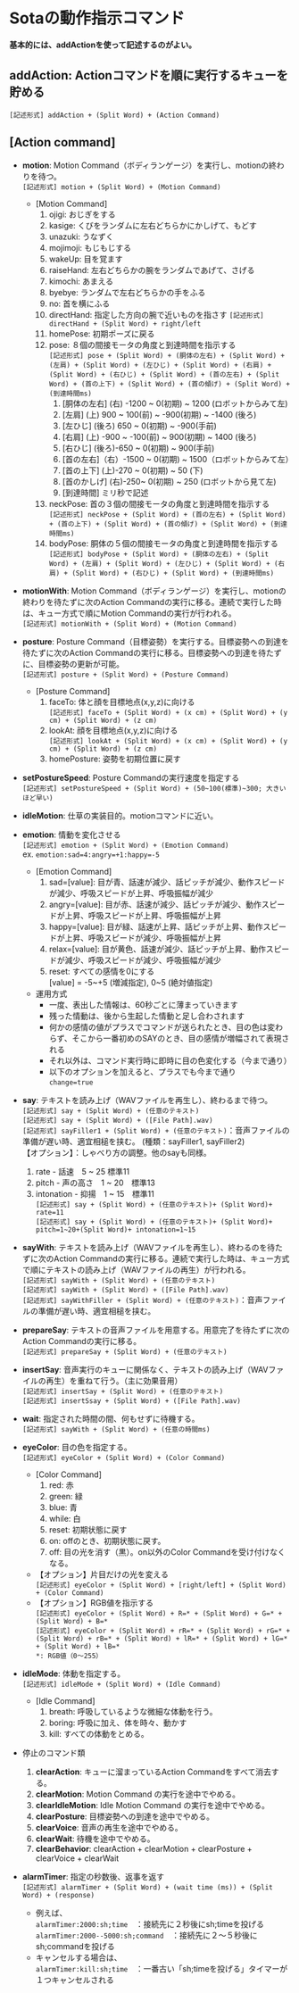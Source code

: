# Sotaの動作指示コマンド

**基本的には、addActionを使って記述するのがよい。**



## addAction: Actionコマンドを順に実行するキューを貯める  
`[記述形式] addAction + (Split Word) + (Action Command)`




## [Action command]
- **motion**: Motion Command（ボディランゲージ）を実行し、motionの終わりを待つ。  
`[記述形式] motion + (Split Word) + (Motion Command)`  
	- [Motion Command]  
		1. ojigi: おじぎをする  
		2. kasige: くびをランダムに左右どちらかにかしげて、もどす
		3. unazuki: うなずく
		4. mojimoji: もじもじする
		5. wakeUp: 目を覚ます
		6. raiseHand: 左右どちらかの腕をランダムであげて、さげる
		7. kimochi: あまえる
		8. byebye: ランダムで左右どちらかの手をふる
		9. no: 首を横にふる
		10. directHand: 指定した方向の腕で近いものを指さす
		`[記述形式] directHand + (Split Word) + right/left`  
		11. homePose: 初期ポーズに戻る
		12. pose: ８個の間接モータの角度と到達時間を指示する  
		`[記述形式] pose + (Split Word) + (胴体の左右) + (Split Word) + (左肩) + (Split Word) + (左ひじ) + (Split Word) + (右肩) + (Split Word) + (右ひじ) + (Split Word) + (首の左右) + (Split Word) + (首の上下) + (Split Word) + (首の傾げ) + (Split Word) + (到達時間ms)`
			1. [胴体の左右] (右) -1200 ~ 0(初期) ~ 1200 (ロボットからみて左)
			2. [左肩] (上) 900 ~ 100(前) ~ -900(初期) ~ -1400 (後ろ) 
			3. [左ひじ] (後ろ) 650 ~ 0(初期) ~ -900(手前)
			4. [右肩]  (上) -900 ~ -100(前)  ~ 900(初期) ~ 1400 (後ろ)
			5. [右ひじ] (後ろ)-650 ~ 0(初期) ~ 900(手前) 
			6. [首の左右]（右）-1500 ~ 0(初期) ~ 1500（ロボットからみて左）
			7. [首の上下] (上)-270 ~ 0(初期) ~ 50 (下)
			8. [首のかしげ] (右)-250~ 0(初期) ~ 250 (ロボットから見て左)
			9. [到達時間] ミリ秒で記述
		13. neckPose: 首の３個の間接モータの角度と到達時間を指示する  
		`[記述形式] neckPose + (Split Word) + (首の左右) + (Split Word) + (首の上下) + (Split Word) + (首の傾げ) + (Split Word) + (到達時間ms)`
		14. bodyPose: 胴体の５個の間接モータの角度と到達時間を指示する
		`[記述形式] bodyPose + (Split Word) + (胴体の左右) + (Split Word) + (左肩) + (Split Word) + (左ひじ) + (Split Word) + (右肩) + (Split Word) + (右ひじ) + (Split Word) + (到達時間ms)`

- **motionWith**: Motion Command（ボディランゲージ）を実行し、motionの終わりを待たずに次のAction Commandの実行に移る。連続で実行した時は、キュー方式で順にMotion Commandの実行が行われる。  
`[記述形式] motionWith + (Split Word) + (Motion Command)`

- **posture**: Posture Command（目標姿勢）を実行する。目標姿勢への到達を待たずに次のAction Commandの実行に移る。目標姿勢への到達を待たずに、目標姿勢の更新が可能。  
`[記述形式] posture + (Split Word) + (Posture Command)`  
	- [Posture Command]
		1. faceTo: 体と顔を目標地点(x,y,z)に向ける  
		`[記述形式] faceTo + (Split Word) + (x cm) + (Split Word) + (y cm) + (Split Word) + (z cm)`
		2. lookAt: 顔を目標地点(x,y,z)に向ける  
		`[記述形式] lookAt + (Split Word) + (x cm) + (Split Word) + (y cm) + (Split Word) + (z cm)`
		3. homePosture: 姿勢を初期位置に戻す
- **setPostureSpeed**: Posture Commandの実行速度を指定する  
`[記述形式] setPostureSpeed + (Split Word) + (50~100(標準)~300; 大きいほど早い)`

- **idleMotion**: 仕草の実装目的。motionコマンドに近い。

- **emotion**: 情動を変化させる  
`[記述形式] emotion + (Split Word) + (Emotion Command)`  
ex. `emotion:sad=4:angry=+1:happy=-5`
	- [Emotion Command]
		1. sad=[value]: 目が青、話速が減少、話ピッチが減少、動作スピードが減少、呼吸スピードが上昇、呼吸振幅が減少  
		2. angry=[value]: 目が赤、話速が減少、話ピッチが減少、動作スピードが上昇、呼吸スピードが上昇、呼吸振幅が上昇
		3. happy=[value]: 目が緑、話速が上昇、話ピッチが上昇、動作スピードが上昇、呼吸スピードが減少、呼吸振幅が上昇
		4. relax=[value]: 目が黄色、話速が減少、話ピッチが上昇、動作スピードが減少、呼吸スピードが減少、呼吸振幅が減少
		5. reset: すべての感情を0にする  
		[value] = -5~+5 (増減指定), 0~5 (絶対値指定)
	- 運用方式
		- 一度、表出した情報は、60秒ごとに薄まっていきます
		- 残った情動は、後から生起した情動と足し合わされます
		- 何かの感情の値がプラスでコマンドが送られたとき、目の色は変わらず、そこから一番初めのSAYのとき、目の感情が増幅されて表現される
		- それ以外は、コマンド実行時に即時に目の色変化する（今まで通り）
		- 以下のオプションを加えると、プラスでも今まで通り  
		`change=true`

- **say**: テキストを読み上げ（WAVファイルを再生し）、終わるまで待つ。  
`[記述形式] say + (Split Word) + (任意のテキスト)`  
`[記述形式] say + (Split Word) + ([File Path].wav)`  
`[記述形式] sayFiller1 + (Split Word) + (任意のテキスト)`：音声ファイルの準備が遅い時、適宜相槌を挟む。  (種類：sayFiller1, sayFiller2)  
【オプション】：しゃべり方の調整。他のsayも同様。　
	1. rate - 話速　5 ~ 25 標準11  
	2. pitch - 声の高さ　1 ~ 20　標準13  
	3. intonation - 抑揚　1 ~ 15　標準11    
	`[記述形式] say + (Split Word) + (任意のテキスト)+ (Split Word)+ rate=11`  
	`[記述形式] say + (Split Word) + (任意のテキスト)+ (Split Word)+ pitch=1~20+(Split Word)+ intonation=1~15`  
- **sayWith**: テキストを読み上げ（WAVファイルを再生し）、終わるのを待たずに次のAction Commandの実行に移る。連続で実行した時は、キュー方式で順にテキストの読み上げ（WAVファイルの再生）が行われる。  
`[記述形式] sayWith + (Split Word) + (任意のテキスト)`  
`[記述形式] sayWith + (Split Word) + ([File Path].wav)`  
`[記述形式] sayWithFiller + (Split Word) + (任意のテキスト)`：音声ファイルの準備が遅い時、適宜相槌を挟む。
- **prepareSay**: テキストの音声ファイルを用意する。用意完了を待たずに次のAction Commandの実行に移る。  
`[記述形式] prepareSay + (Split Word) + (任意のテキスト)`
- **insertSay**: 音声実行のキューに関係なく、テキストの読み上げ（WAVファイルの再生）を重ねて行う。（主に効果音用）  
`[記述形式] insertSay + (Split Word) + (任意のテキスト)`  
`[記述形式] insertSsay + (Split Word) + ([File Path].wav)`

- **wait**: 指定された時間の間、何もせずに待機する。  
`[記述形式] sayWith + (Split Word) + (任意の時間ms)`

- **eyeColor**: 目の色を指定する。  
`[記述形式] eyeColor + (Split Word) + (Color Command)`
	- [Color Command]
		1. red: 赤
		2. green: 緑
		3. blue: 青
		4. while: 白 
		5. reset: 初期状態に戻す
		6. on: offのとき、初期状態に戻す。
		7. off: 目の光を消す（黒）。on以外のColor Commandを受け付けなくなる。
	- 【オプション】片目だけの光を変える  
	`[記述形式] eyeColor + (Split Word) + [right/left] + (Split Word) + (Color Command)`
	- 【オプション】RGB値を指示する  
	`[記述形式] eyeColor + (Split Word) + R=* + (Split Word) + G=* + (Split Word) + B=*`  
	`[記述形式] eyeColor + (Split Word) + rR=* + (Split Word) + rG=* + (Split Word) + rB=* + (Split Word) + lR=* + (Split Word) + lG=* + (Split Word) + lB=*`  
	`*: RGB値（0～255）`

- **idleMode**: 体動を指定する。  
`[記述形式] idleMode + (Split Word) + (Idle Command)`
	- [Idle Command]
		1. breath: 呼吸しているような微細な体動を行う。
		2. boring: 呼吸に加え、体を時々、動かす
		3. kill: すべての体動をとめる。

- 停止のコマンド類
	1. **clearAction**: キューに溜まっているAction Commandをすべて消去する。
	2. **clearMotion**: Motion Command の実行を途中でやめる。
	3. **clearIdleMotion**: Idle Motion Command の実行を途中でやめる。
	4. **clearPosture**: 目標姿勢への到達を途中でやめる。
	5. **clearVoice**: 音声の再生を途中でやめる。
	6. **clearWait**: 待機を途中でやめる。
	7. **clearBehavior**: clearAction + clearMotion + clearPosture + clearVoice + clearWait


- **alarmTimer**: 指定の秒数後、返事を返す  
`[記述形式] alarmTimer + (Split Word) + (wait time (ms)) + (Split Word) + (response)`
	- 例えば、  
	`alarmTimer:2000:sh;time`　：接続先に２秒後にsh;timeを投げる  
	`alarmTimer:2000--5000:sh;command`　：接続先に２～５秒後にsh;commandを投げる  
	- キャンセルする場合は、  
	`alarmTimer:kill:sh;time`　：一番古い「sh;timeを投げる」タイマーが１つキャンセルされる  
